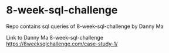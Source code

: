 # 8-week-sql-challenge
Repo contains sql queries of 8-week-sql-challenge by Danny Ma


Link to Danny Ma 8-week-sql-challenge
https://8weeksqlchallenge.com/case-study-1/
